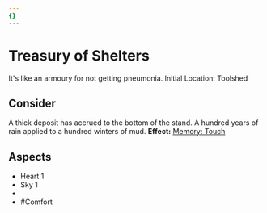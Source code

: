 ```yaml
---
{}
---
```

# Treasury of Shelters
It's like an armoury for not getting pneumonia.
Initial Location: Toolshed
## Consider
A thick deposit has accrued to the bottom of the stand. A hundred years of rain applied to a hundred winters of mud.
**Effect:** [Memory: Touch](https://uadaf.theevilroot.xyz/rowenarium/elements/mem.touch)
## Aspects
- Heart 1
- Sky 1
- 
- #Comfort